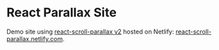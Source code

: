 # React Parallax Site

Demo site using [react-scroll-parallax v2](https://github.com/jscottsmith/react-scroll-parallax/tree/next) hosted on Netlify: [react-scroll-parallax.netlify.com](https://react-scroll-parallax.netlify.com/).

